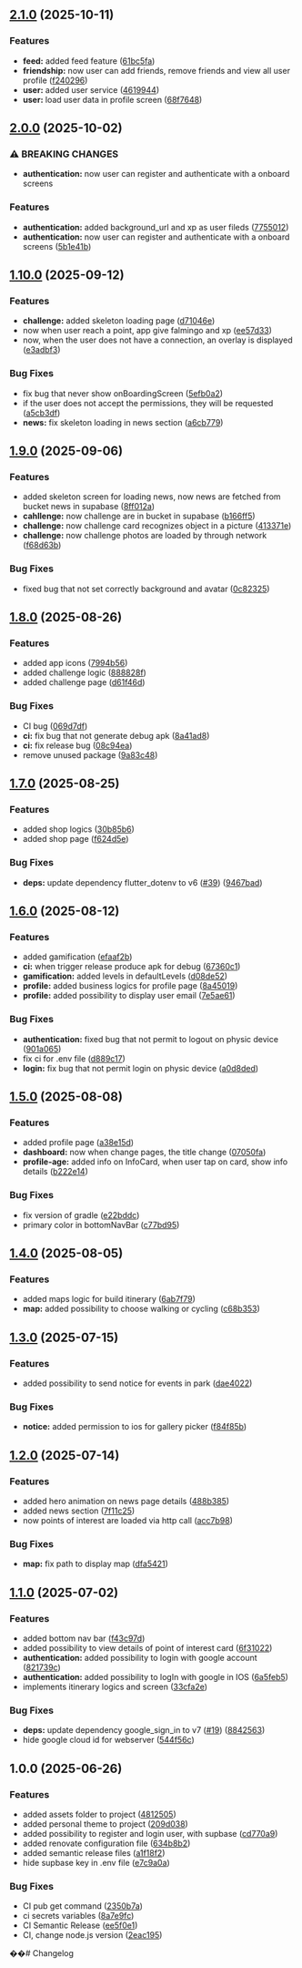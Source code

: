 ## [2.1.0](https://github.com/AlexTesta00/Discover/compare/v2.0.0...v2.1.0) (2025-10-11)

### Features

* **feed:** added feed feature ([61bc5fa](https://github.com/AlexTesta00/Discover/commit/61bc5fa43853bc41c102d9db1464d5b054468247))
* **friendship:** now user can add friends, remove friends and view all user profile ([f240296](https://github.com/AlexTesta00/Discover/commit/f240296063a380aacf8e27ddf6fddb78af1f0608))
* **user:** added user service ([4619944](https://github.com/AlexTesta00/Discover/commit/4619944341e7b5669e10d596f6c7b317fb018b26))
* **user:** load user data in profile screen ([68f7648](https://github.com/AlexTesta00/Discover/commit/68f7648cffbbedbd14bb26174f472df48cf4d5a9))

## [2.0.0](https://github.com/AlexTesta00/Discover/compare/v1.10.0...v2.0.0) (2025-10-02)

### ⚠ BREAKING CHANGES

* **authentication:** now user can register and authenticate with a onboard screens

### Features

* **authentication:** added background_url and xp as user fileds ([7755012](https://github.com/AlexTesta00/Discover/commit/7755012241408737e86367af1e141bc5a59abf8e))
* **authentication:** now user can register and authenticate with a onboard screens ([5b1e41b](https://github.com/AlexTesta00/Discover/commit/5b1e41b9132de548c74476e7b11278d33a17b20d))

## [1.10.0](https://github.com/AlexTesta00/Discover/compare/v1.9.0...v1.10.0) (2025-09-12)

### Features

* **challenge:** added skeleton loading page ([d71046e](https://github.com/AlexTesta00/Discover/commit/d71046ee768d3295a733ea06c8be70f056b0e963))
* now when user reach a point, app give falmingo and xp ([ee57d33](https://github.com/AlexTesta00/Discover/commit/ee57d33f2a3bfdbe1b4ba535513133c4230ba998))
* now, when the user does not have a connection, an overlay is displayed ([e3adbf3](https://github.com/AlexTesta00/Discover/commit/e3adbf3bed82efe5d3a0a37d86053c970dc0d308))

### Bug Fixes

* fix bug that never show onBoardingScreen ([5efb0a2](https://github.com/AlexTesta00/Discover/commit/5efb0a2bac23b60dc8357399e8f71fabf65d3ba3))
* if the user does not accept the permissions, they will be requested ([a5cb3df](https://github.com/AlexTesta00/Discover/commit/a5cb3df5881ee29cd91ddfcb2cff33765b674fcf))
* **news:** fix skeleton loading in news section ([a6cb779](https://github.com/AlexTesta00/Discover/commit/a6cb7796962bc100e0072b92e8689690414f2b73))

## [1.9.0](https://github.com/AlexTesta00/Discover/compare/v1.8.0...v1.9.0) (2025-09-06)

### Features

* added skeleton screen for loading news, now news are fetched from bucket news in supabase ([8ff012a](https://github.com/AlexTesta00/Discover/commit/8ff012a6e20b15ae0c8c68ed87155afba3e358f2))
* **cahllenge:** now challenge are in bucket in supabase ([b166ff5](https://github.com/AlexTesta00/Discover/commit/b166ff5b66e2e946202e72be7fe2895018764f0b))
* **challenge:** now challenge card recognizes object in a picture ([413371e](https://github.com/AlexTesta00/Discover/commit/413371e773a1ac07ac2fac96b186d4ec28fd4940))
* **challenge:** now challenge photos are loaded by through network ([f68d63b](https://github.com/AlexTesta00/Discover/commit/f68d63bf29c39ecc5a4792575e5c28b92d014fbe))

### Bug Fixes

* fixed bug that not set correctly background and avatar ([0c82325](https://github.com/AlexTesta00/Discover/commit/0c823256f8c8bf0d68e80539389e90e33e4f34a2))

## [1.8.0](https://github.com/AlexTesta00/Discover/compare/v1.7.0...v1.8.0) (2025-08-26)

### Features

* added app icons ([7994b56](https://github.com/AlexTesta00/Discover/commit/7994b5650fbcfb5d71a002d47daa6fca8e5803ca))
* added challenge logic ([888828f](https://github.com/AlexTesta00/Discover/commit/888828f6ec11911fcf1fbdaca435e09394376099))
* added challenge page ([d61f46d](https://github.com/AlexTesta00/Discover/commit/d61f46ddfa640295906e57bdb66313d3ab75e888))

### Bug Fixes

* CI bug ([069d7df](https://github.com/AlexTesta00/Discover/commit/069d7df334267f1eee44616ac0cab0084f250309))
* **ci:** fix bug that not generate debug apk ([8a41ad8](https://github.com/AlexTesta00/Discover/commit/8a41ad8e8b2e8f1deb372553b1259227ee077bfd))
* **ci:** fix release bug ([08c94ea](https://github.com/AlexTesta00/Discover/commit/08c94ea096ffd7bc4cee8f6f9b8f1151fac8c01f))
* remove unused package ([9a83c48](https://github.com/AlexTesta00/Discover/commit/9a83c48fd11d5ce59255a49c02fc1d83a4c434d3))

## [1.7.0](https://github.com/AlexTesta00/Discover/compare/v1.6.0...v1.7.0) (2025-08-25)

### Features

* added shop logics ([30b85b6](https://github.com/AlexTesta00/Discover/commit/30b85b655e46b4ad27c10bcb940bad3db1e7c530))
* added shop page ([f624d5e](https://github.com/AlexTesta00/Discover/commit/f624d5e9443147108fa8142052becc46de498dda))

### Bug Fixes

* **deps:** update dependency flutter_dotenv to v6 ([#39](https://github.com/AlexTesta00/Discover/issues/39)) ([9467bad](https://github.com/AlexTesta00/Discover/commit/9467bad79c714dfdfd7c2919dea3c8c4ec7c2df9))

## [1.6.0](https://github.com/AlexTesta00/Discover/compare/v1.5.0...v1.6.0) (2025-08-12)

### Features

* added gamification ([efaaf2b](https://github.com/AlexTesta00/Discover/commit/efaaf2b82b211247d53f2ddfa7944118c76fda48))
* **ci:** when trigger release produce apk for debug ([67360c1](https://github.com/AlexTesta00/Discover/commit/67360c145d68b40bce40bce35fb36468bd6028d3))
* **gamification:** added levels in defaultLevels ([d08de52](https://github.com/AlexTesta00/Discover/commit/d08de52de051d75889f1d52061a53ea14c462521))
* **profile:** added business logics for profile page ([8a45019](https://github.com/AlexTesta00/Discover/commit/8a4501977e3f053684a49ec4599e1102f06d7a23))
* **profile:** added possibility to display user email ([7e5ae61](https://github.com/AlexTesta00/Discover/commit/7e5ae61a690b9ae38a30b7b36b2a652e99f9d3ee))

### Bug Fixes

* **authentication:** fixed bug that not permit to logout on physic device ([901a065](https://github.com/AlexTesta00/Discover/commit/901a065c72836f2ebe0f705a82b380363e56f148))
* fix ci for .env file ([d889c17](https://github.com/AlexTesta00/Discover/commit/d889c17d9013b3d5f718b71ac1cf1359fff24954))
* **login:** fix bug that not permit login on physic device ([a0d8ded](https://github.com/AlexTesta00/Discover/commit/a0d8ded65664883d8e40bb7c63d62642d8b6b380))

## [1.5.0](https://github.com/AlexTesta00/Discover/compare/v1.4.0...v1.5.0) (2025-08-08)

### Features

* added profile page ([a38e15d](https://github.com/AlexTesta00/Discover/commit/a38e15dbadf0fc58c005bcb404057d1da8827a78))
* **dashboard:** now when change pages, the title change ([07050fa](https://github.com/AlexTesta00/Discover/commit/07050faffa105b78397e96df67ab91f98ff9d9a8))
* **profile-age:** added info on InfoCard, when user tap on card, show info details ([b222e14](https://github.com/AlexTesta00/Discover/commit/b222e14173a6ce2ab12f62f1f1d7c993e8ccf21b))

### Bug Fixes

* fix version of gradle ([e22bddc](https://github.com/AlexTesta00/Discover/commit/e22bddc19ce62fd0e7658055d2a2f96fead16347))
* primary color in bottomNavBar ([c77bd95](https://github.com/AlexTesta00/Discover/commit/c77bd95a8d6c3a9575425441060bf86269b731f6))

## [1.4.0](https://github.com/AlexTesta00/Discover/compare/v1.3.0...v1.4.0) (2025-08-05)

### Features

* added maps logic for build itinerary ([6ab7f79](https://github.com/AlexTesta00/Discover/commit/6ab7f793703c7aa26d294c34a4847c22b8146b67))
* **map:** added possibility to choose walking or cycling ([c68b353](https://github.com/AlexTesta00/Discover/commit/c68b35391192cedca2561888389296c2961a8510))

## [1.3.0](https://github.com/AlexTesta00/Discover/compare/v1.2.0...v1.3.0) (2025-07-15)

### Features

* added possibility to send notice for events in park ([dae4022](https://github.com/AlexTesta00/Discover/commit/dae4022d80f0e50463f10e13f7b9080f96a17895))

### Bug Fixes

* **notice:** added permission to ios for gallery picker ([f84f85b](https://github.com/AlexTesta00/Discover/commit/f84f85b262e62de13c40d1c2e4aa097b30d05ad7))

## [1.2.0](https://github.com/AlexTesta00/Discover/compare/v1.1.0...v1.2.0) (2025-07-14)

### Features

* added hero animation on news page details ([488b385](https://github.com/AlexTesta00/Discover/commit/488b3850a9ca3255ba2227757bed95f6266bea42))
* added news section ([7f11c25](https://github.com/AlexTesta00/Discover/commit/7f11c25d7489cce6694a38032ae01501d21d0d04))
* now points of interest are loaded via http call ([acc7b98](https://github.com/AlexTesta00/Discover/commit/acc7b98099b73190535225b86c25186d6529c5e0))

### Bug Fixes

* **map:** fix path to display map ([dfa5421](https://github.com/AlexTesta00/Discover/commit/dfa5421e6d32418ba09ccf64a4d249d95776e342))

## [1.1.0](https://github.com/AlexTesta00/Discover/compare/v1.0.0...v1.1.0) (2025-07-02)

### Features

* added bottom nav bar ([f43c97d](https://github.com/AlexTesta00/Discover/commit/f43c97d58dbc6eec3ecc9abd25112f2980bb98fe))
* added possibility to view details of point of interest card ([6f31022](https://github.com/AlexTesta00/Discover/commit/6f31022b227a393cbee2b5ae6ea6f1993729c8a9))
* **authentication:** added possibility to login with google account ([821739c](https://github.com/AlexTesta00/Discover/commit/821739c521c6cd4541eecfb8057b60cd01fb3538))
* **authentication:** added possibility to logIn with google in IOS ([6a5feb5](https://github.com/AlexTesta00/Discover/commit/6a5feb566ceff39937ab83e79cdfbd15f7833c0c))
* implements itinerary logics and screen ([33cfa2e](https://github.com/AlexTesta00/Discover/commit/33cfa2e0e6d0242e7fc62a293c9df1944266e125))

### Bug Fixes

* **deps:** update dependency google_sign_in to v7 ([#19](https://github.com/AlexTesta00/Discover/issues/19)) ([8842563](https://github.com/AlexTesta00/Discover/commit/8842563e84e8a87eeb71caaed81ec263ad35cb5a))
* hide google cloud id for webserver ([544f56c](https://github.com/AlexTesta00/Discover/commit/544f56c1c8d28a38b339740dc2080dfdbdab9711))

## 1.0.0 (2025-06-26)

### Features

* added assets folder to project ([4812505](https://github.com/AlexTesta00/Discover/commit/4812505c8513dcaa6e6fc191b78810161414e185))
* added personal theme to project ([209d038](https://github.com/AlexTesta00/Discover/commit/209d038511b9578aaa6f8a76d6eb39b9f95cda4c))
* added possibility to register and login user, with supbase ([cd770a9](https://github.com/AlexTesta00/Discover/commit/cd770a9f2f0ad48b635b36e7852031269c67a1e7))
* added renovate configuration file ([634b8b2](https://github.com/AlexTesta00/Discover/commit/634b8b296ebb5d5efe8ef7edef3762527bf082ef))
* added semantic release files ([a1f18f2](https://github.com/AlexTesta00/Discover/commit/a1f18f25758316c7b3ffc76ddbe808ab86520cf6))
* hide supbase key in .env file ([e7c9a0a](https://github.com/AlexTesta00/Discover/commit/e7c9a0a82bbbb0eb8691fcb057169ac5778750f0))

### Bug Fixes

* CI pub get command ([2350b7a](https://github.com/AlexTesta00/Discover/commit/2350b7a50a0ae9488a7a5f30e2766d3a4f6916cf))
* ci secrets variables ([8a7e9fc](https://github.com/AlexTesta00/Discover/commit/8a7e9fc299cc911abb2c40c574ced817ddd34a59))
* CI Semantic Release ([ee5f0e1](https://github.com/AlexTesta00/Discover/commit/ee5f0e11d75681c29c10c55e7491178c6e461d43))
* CI, change node.js version ([2eac195](https://github.com/AlexTesta00/Discover/commit/2eac195c31d7594d58d207f2d4dac913b31b1172))

��#   C h a n g e l o g  
 
